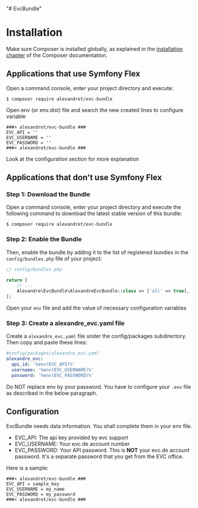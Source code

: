 "# EvcBundle" 

Installation
============

Make sure Composer is installed globally, as explained in the
[installation chapter](https://getcomposer.org/doc/00-intro.md)
of the Composer documentation.

Applications that use Symfony Flex
----------------------------------

Open a command console, enter your project directory and execute:

```console
$ composer require alexandret/evc-bundle
```

Open env (or env.dist) file and search the new created lines to configure variable
```
###> alexandret/evc-bundle ###
EVC_API = ''
EVC_USERNAME = ''
EVC_PASSWORD = ''
###< alexandret/evc-bundle ###
```

Look at the configuration section for more explanation

Applications that don't use Symfony Flex
----------------------------------------

### Step 1: Download the Bundle

Open a command console, enter your project directory and execute the
following command to download the latest stable version of this bundle:

```console
$ composer require alexandret/evc-bundle
```

### Step 2: Enable the Bundle

Then, enable the bundle by adding it to the list of registered bundles
in the `config/bundles.php` file of your project:

```php
// config/bundles.php

return [
    // ...
    Alexandre\EvcBundle\AlexandreEvcBundle::class => ['all' => true],
];
```

Open your `env` file and add the value of necessary configuration variables

### Step 3: Create a alexandre_evc.yaml file

Create a `alexandre_evc.yaml` file under the config/packages subdirectory.
Then copy and paste these lines:

```yaml
#config/packages/alexandre_evc.yaml
alexandre_evc:
  api_id: '%env(EVC_API)%'
  username: '%env(EVC_USERNAME)%'
  password: '%env(EVC_PASSWORD)%'
```

Do NOT replace env by your password. You have to configure your `.env` file as described in the below paragraph.

Configuration
-------------

EvcBundle needs data information. You shall complete them in your env file.

* EVC_API: The api key provided by evc support
* EVC_USERNAME: Your evc.de account number
* EVC_PASSWORD: Your API password. This is **NOT** your evc.de account password. 
It's a separate password that you get from the EVC office.

Here is a sample:
```dotenv
###> alexandret/evc-bundle ###
EVC_API = sample_key
EVC_USERNAME = my_name
EVC_PASSWORD = my_password
###< alexandret/evc-bundle ###
```
